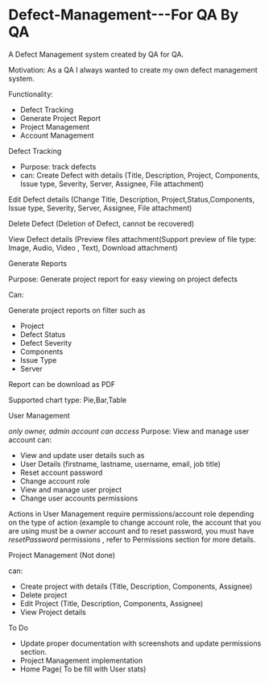 # Defect-Management---For QA By QA

A Defect Management system created by QA for QA.

Motivation:
As a QA I always wanted to create my own defect management system.

Functionality:
- Defect Tracking 
- Generate Project Report
- Project Management 
- Account Management

Defect Tracking
- Purpose: track defects
- can:
Create Defect with details 
(Title, Description, Project, Components, Issue type, Severity, Server, Assignee, File attachment)

Edit Defect details 
(Change Title, Description, Project,Status,Components, Issue type, Severity, Server, Assignee, File attachment)

Delete Defect
(Deletion of Defect, cannot be recovered)

View Defect details 
(Preview files attachment(Support preview of file type: Image, Audio, Video , Text), Download attachment)


Generate Reports 

Purpose: Generate project report for easy viewing on project defects

Can: 

Generate project reports on filter such as
- Project 
- Defect Status
- Defect Severity 
- Components 
- Issue Type 
- Server

Report can be download as PDF

Supported chart type: Pie,Bar,Table


User Management 

*only owner, admin account can access*
Purpose: View and manage user account 
can: 
- View and update user details such as 
- User Details (firstname, lastname, username, email, job title)
- Reset account password
- Change account role
- View and manage user project
- Change user accounts permissions 

Actions in User Management require permissions/account role depending on the type of action (example to change account role, the account that you are using must be a *owner* account and to reset password, you must have *resetPassword* permissions , refer to Permissions section for more details.

Project Management (Not done)

can:
- Create project with details 
(Title, Description, Components, Assignee)
- Delete project
- Edit Project
(Title, Description, Components, Assignee)
- View Project details


To Do
- Update proper documentation with screenshots and update permissions section.
- Project Management implementation 
- Home Page( To be fill with User stats) 


